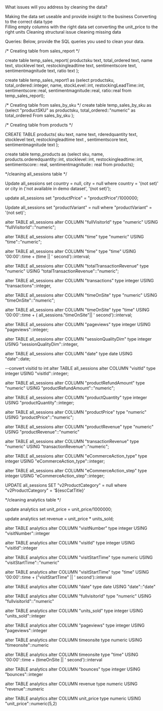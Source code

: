 What issues will you address by cleaning the data?

Making the data set useable and provide insight to the business
Converting to the correct data type  
Filling empty columns with the right data set
converting the unit_price to the right units 
Cleaning structural issue 
cleaning missing data


Queries:
Below, provide the SQL queries you used to clean your data.

/* Creating table from sales_report */

create table temp_sales_report(
productsku text,
total_ordered text,
name text,
stocklevel text,
restockingleadtime text,
sentimentscore text,
sentimentmagnitude text,
ratio text
);

create table temp_sales_report1 as
(select productsku,
total_ordered::integer,
name,
stockLevel::int,
restockingLeadTime::int,
sentimentscore::real,
sentimentmagnitude::real,
ratio::real
from temp_sales_report);

/* Creating table from sales_by_sku
*/
 create table temp_sales_by_sku as
 (select "productSKU" as productsku,
	 total_ordered::"numeric" as total_ordered
  From sales_by_sku 
 );


 /* Creating table from products */

CREATE  TABLE products(
sku text, 
name text,
rderedquantity text,
stocklevel text,
restockingleadtime text	,
sentimentscore text,
sentimentmagnitude text
);

create table temp_products as
(select sku,
 name,
 products.orderedquantity::int,
 stocklevel::int, 
 restockingleadtime::int,
 sentimentscore:: real,
 sentimentmagnitude:: real
 from products);


*/cleaning all_sessions table */

Update all_sessions
set country = null, 
city = null
where country = '(not set)' or city in ('not available in demo dataset', '(not set)');

update all_sessions
set "productPrice" = "productPrice"/1000000;

Update all_sessions
set "productVariant" = null 
where "productVariant" = '(not set)';

alter TABLE all_sessions
alter COLUMN "fullVisitorId"
type "numeric"
USING "fullVisitorId"::"numeric";

alter TABLE all_sessions
alter COLUMN "time"
type "numeric"
USING "time"::"numeric";

alter TABLE all_sessions
alter COLUMN "time"
type "time"
USING '00:00'::time + (time || ' second')::interval;


alter TABLE all_sessions
alter COLUMN "totalTransactionRevenue"
type "numeric"
USING "totalTransactionRevenue"::"numeric";


alter TABLE all_sessions
alter COLUMN "transactions"
type integer
USING "transactions"::integer,


alter TABLE all_sessions
alter COLUMN "timeOnSite"
type "numeric"
USING "timeOnSite"::"numeric";

alter TABLE all_sessions
alter COLUMN "timeOnSite"
type "time"
USING '00:00'::time + ( all_sessions."timeOnSite"|| ' second')::interval;



alter TABLE all_sessions
alter COLUMN "pageviews"
type integer
USING "pageviews"::integer;


alter TABLE all_sessions
alter COLUMN "sessionQualityDim"
type integer
USING "sessionQualityDim"::integer,


alter TABLE all_sessions
alter COLUMN "date"
type date
USING "date"::date;

--convert visitid to int
alter TABLE all_sessions
alter COLUMN "visitId"
type integer
USING "visitId"::integer;

alter TABLE all_sessions
alter COLUMN "productRefundAmount"
type "numeric"
USING "productRefundAmount"::"numeric";


alter TABLE all_sessions
alter COLUMN "productQuantity"
type integer
USING "productQuantity"::integer;


alter TABLE all_sessions
alter COLUMN "productPrice"
type "numeric"
USING "productPrice"::"numeric";


alter TABLE all_sessions
alter COLUMN "productRevenue"
type "numeric"
USING "productRevenue"::"numeric"


alter TABLE all_sessions
alter COLUMN "transactionRevenue"
type "numeric"
USING "transactionRevenue"::"numeric";


alter TABLE all_sessions
alter COLUMN "eCommerceAction_type"
type integer
USING "eCommerceAction_type"::integer;


alter TABLE all_sessions
alter COLUMN "eCommerceAction_step"
type integer
USING "eCommerceAction_step"::integer;

UPDATE all_sessions
SET "v2ProductCategory" = null
where "v2ProductCategory" = '${escCatTitle}'

*/cleaning analytics table */

update analytics
set unit_price = unit_price/1000000;

update analytics
set  revenue = unit_price * units_sold;

alter TABLE analytics
alter COLUMN "visitNumber"
type integer
USING "visitNumber"::integer

alter TABLE analytics
alter COLUMN "visitId"
type integer
USING "visitId"::integer


alter TABLE analytics
alter COLUMN "visitStartTime"
type numeric
USING "visitStartTime"::"numeric"


alter TABLE analytics
alter COLUMN "visitStartTime"
type "time"
USING '00:00'::time + ("visitStartTime" || ' second')::interval


alter TABLE analytics
alter COLUMN "date"
type date
USING "date"::"date"


alter TABLE analytics
alter COLUMN "fullvisitorId"
type "numeric"
USING "fullvisitorId"::"numeric"

alter TABLE analytics
alter COLUMN "units_sold"
type integer
USING "units_sold"::integer


alter TABLE analytics
alter COLUMN "pageviews"
type integer
USING "pageviews"::integer

alter TABLE analytics
alter COLUMN timeonsite
type numeric
USING "timeonsite"::numeric

alter TABLE analytics
alter COLUMN timeonsite
type "time"
USING '00:00'::time + (timeOnSite || ' second')::interval

alter TABLE analytics
alter COLUMN "bounces"
type integer
USING "bounces"::integer

alter TABLE analytics
alter COLUMN revenue
type numeric
USING "revenue"::numeric


alter TABLE analytics
alter COLUMN unit_price
type numeric
USING "unit_price"::numeric(5,2)
